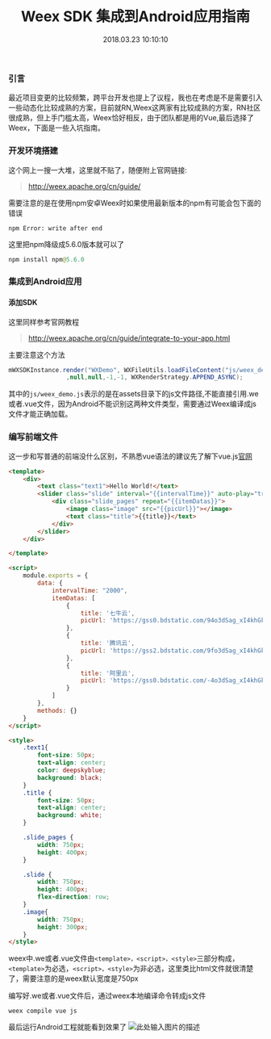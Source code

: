 ﻿---
title: Weex SDK 集成到Android应用指南
date: 2018.03.23 10:10:10
categories:
 - Android
tags: 
 - Weex
 
---
### 引言

最近项目变更的比较频繁，跨平台开发也提上了议程，我也在考虑是不是需要引入一些动态化比较成熟的方案，目前就RN,Weex这两家有比较成熟的方案，RN社区很成熟，但上手门槛太高，Weex恰好相反，由于团队都是用的Vue,最后选择了Weex，下面是一些入坑指南。

### 开发环境搭建

这个网上一搜一大堆，这里就不贴了，随便附上官网链接:
> http://weex.apache.org/cn/guide/

需要注意的是在使用npm安卓Weex时如果使用最新版本的npm有可能会包下面的错误
```node
npm Error: write after end
```
这里把npm降级成5.6.0版本就可以了

```java
npm install npm@5.6.0
```

<!--more-->


### 集成到Android应用

#### 添加SDK
这里同样参考官网教程

> http://weex.apache.org/cn/guide/integrate-to-your-app.html

主要注意这个方法

```java
mWXSDKInstance.render("WXDemo", WXFileUtils.loadFileContent("js/weex_demo.js",this)
                ,null,null,-1,-1, WXRenderStrategy.APPEND_ASYNC);
```

其中的`js/weex_demo.js`表示的是在assets目录下的js文件路径,不能直接引用.we或者.vue文件，因为Android不能识别这两种文件类型，需要通过Weex编译成js文件才能正确加载。

### 编写前端文件

这一步和写普通的前端没什么区别，不熟悉vue语法的建议先了解下vue.js[官网][1]
```html
<template>
    <div>
        <text class="text1">Hello World!</text>
        <slider class="slide" interval="{{intervalTime}}" auto-play="true">
            <div class="slide_pages" repeat="{{itemDatas}}">
                <image class="image" src="{{picUrl}}"></image>
                <text class="title">{{title}}</text>
            </div>
        </slider>
    </div>

</template>

<script>
    module.exports = {
        data: {
            intervalTime: "2000",
            itemDatas: [
                {
                    title: '七牛云',
                    picUrl: 'https://gss0.bdstatic.com/94o3dSag_xI4khGkpoWK1HF6hhy/baike/c0%3Dbaike80%2C5%2C5%2C80%2C26/sign=bf02b32ba2ec8a1300175fb2966afaea/b58f8c5494eef01fd2078f01ebfe9925bd317de7.jpg'
                },
                {
                    title: '腾讯云',
                    picUrl: 'https://gss2.bdstatic.com/9fo3dSag_xI4khGkpoWK1HF6hhy/baike/c0%3Dbaike116%2C5%2C5%2C116%2C38/sign=3a6b0e32a018972bb737089887a410ec/78310a55b319ebc45d3844bf8926cffc1e171657.jpg'
                },
                {
                    title: '阿里云',
                    picUrl: 'https://gss0.bdstatic.com/-4o3dSag_xI4khGkpoWK1HF6hhy/baike/c0%3Dbaike72%2C5%2C5%2C72%2C24/sign=097ea254a751f3ded7bfb136f5879b7a/aec379310a55b3197face8eb4ba98226cefc17d2.jpg'
                }
            ]
        },
        methods: {}
    }
</script>

<style>
    .text1{
        font-size: 50px;
        text-align: center;
        color: deepskyblue;
        background: black;
    }
    .title {
        font-size: 50px;
        text-align: center;
        background: white;
    }

    .slide_pages {
        width: 750px;
        height: 400px;
    }

    .slide {
        width: 750px;
        height: 400px;
        flex-direction: row;
    }
    .image{
        width: 750px;
        height: 300px;
    }
</style>
```

weex中.we或者.vue文件由`<template>，<script>，<style>`三部分构成，`<template>`为必选，`<script>，<style>`为非必选，这里类比html文件就很清楚了，需要注意的是weex默认宽度是750px

编写好.we或者.vue文件后，通过weex本地编译命令转成js文件

```shell
weex compile vue js
```

最后运行Android工程就能看到效果了
![此处输入图片的描述][2]


  [1]: https://cn.vuejs.org/
  [2]: http://ol9j5v5dg.bkt.clouddn.com/device-2018-03-23-092232.png